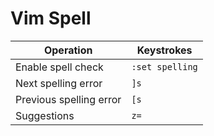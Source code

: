 # Vim Spell

Operation | Keystrokes
--------- | ----------
Enable spell check | `:set spelling`
Next spelling error | `]s`
Previous spelling error | `[s`
Suggestions | `z=`
